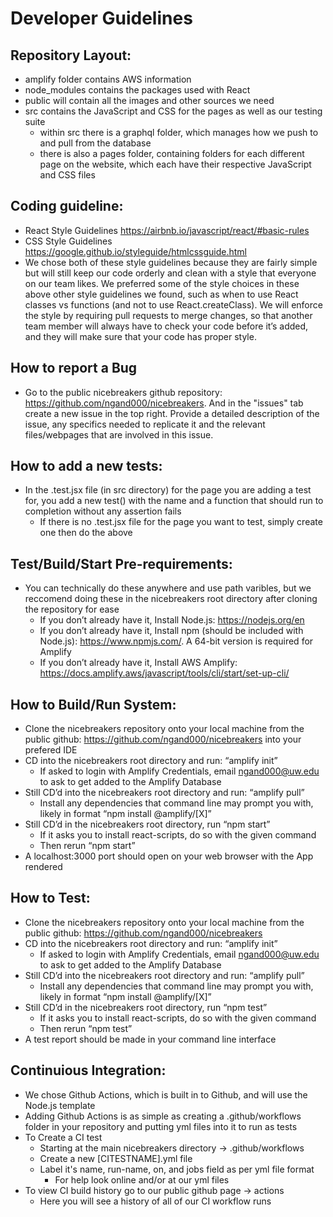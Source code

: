 # Developer Guidelines

## Repository Layout:
- amplify folder contains AWS information
- node_modules contains the packages used with React
- public will contain all the images and other sources we need
- src contains the JavaScript and CSS for the pages as well as our testing suite
    - within src there is a graphql folder, which manages how we push to and pull from the database
    - there is also a pages folder, containing folders for each different page on the website, which each have their respective JavaScript and CSS files

## Coding guideline:
- React Style Guidelines https://airbnb.io/javascript/react/#basic-rules 
- CSS Style Guidelines https://google.github.io/styleguide/htmlcssguide.html 
- We chose both of these style guidelines because they are fairly simple but will still keep our code orderly and clean with a style that everyone on our team likes. We preferred some of the style choices in these above other style guidelines we found, such as when to use React classes vs functions (and not to use React.createClass). We will enforce the style by requiring pull requests to merge changes, so that another team member will always have to check your code before it’s added, and they will make sure that your code has proper style.

## How to report a Bug
- Go to the public nicebreakers github repository: https://github.com/ngand000/nicebreakers. And in the "issues" tab create a new issue in the top right. Provide a detailed description of the issue, any specifics needed to replicate it and the relevant files/webpages that are involved in this issue.

## How to add a new tests:
- In the .test.jsx file (in src directory) for the page you are adding a test for, you add a new test() with the name and a function that should run to completion without any assertion fails
    - If there is no .test.jsx file for the page you want to test, simply create one then do the above

## Test/Build/Start Pre-requirements:
- You can technically do these anywhere and use path varibles, but we reccomend doing these in the nicebreakers root directory after cloning the repository for ease
    - If you don’t already have it, Install Node.js: https://nodejs.org/en
    - If you don’t already have it, Install npm (should be included with Node.js): https://www.npmjs.com/. A 64-bit version is required for Amplify
    - If you don’t already have it, Install AWS Amplify: https://docs.amplify.aws/javascript/tools/cli/start/set-up-cli/

## How to Build/Run System:
- Clone the nicebreakers repository onto your local machine from the public github: https://github.com/ngand000/nicebreakers into your prefered IDE
- CD into the nicebreakers root directory and run: “amplify init”
    - If asked to login with Amplify Credentials, email ngand000@uw.edu to ask to get added to the Amplify Database
- Still CD’d into the nicebreakers root directory and run: “amplify pull”
    - Install any dependencies that command line may prompt you with, likely in format “npm install @amplify/[X]”
- Still CD’d in the nicebreakers root directory, run “npm start”
    - If it asks you to install react-scripts, do so with the given command
    - Then rerun “npm start”
- A localhost:3000 port should open on your web browser with the App rendered

## How to Test:
- Clone the nicebreakers repository onto your local machine from the public github: https://github.com/ngand000/nicebreakers
- CD into the nicebreakers root directory and run: “amplify init”
    - If asked to login with Amplify Credentials, email ngand000@uw.edu to ask to get added to the Amplify Database
- Still CD’d into the nicebreakers root directory and run: “amplify pull”
    - Install any dependencies that command line may prompt you with, likely in format “npm install @amplify/[X]”
- Still CD’d in the nicebreakers root directory, run “npm test”
    - If it asks you to install react-scripts, do so with the given command
    - Then rerun “npm test”
- A test report should be made in your command line interface

## Continuious Integration:
- We chose Github Actions, which is built in to Github, and will use the Node.js template
- Adding Github Actions is as simple as creating a .github/workflows folder in your repository and putting yml files into it to run as tests
- To Create a CI test
    - Starting at the main nicebreakers directory -> .github/workflows
    - Create a new [CITESTNAME].yml file
    - Label it's name, run-name, on, and jobs field as per yml file format
        - For help look online and/or at our yml files
- To view CI build history go to our public github page -> actions
    - Here you will see a history of all of our CI workflow runs
